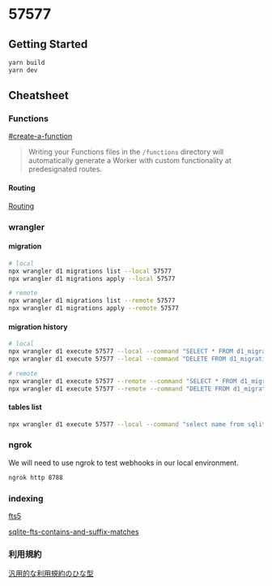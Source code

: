 # 57577

## Getting Started

```bash
yarn build
yarn dev
```

## Cheatsheet

### Functions

[#create-a-function](https://developers.cloudflare.com/pages/functions/get-started/#create-a-function)

> Writing your Functions files in the `/functions` directory will automatically generate a Worker with custom functionality at predesignated routes.

#### Routing

[Routing](https://developers.cloudflare.com/pages/functions/routing/)

### wrangler

#### migration

```bash
# local
npx wrangler d1 migrations list --local 57577
npx wrangler d1 migrations apply --local 57577

# remote
npx wrangler d1 migrations list --remote 57577
npx wrangler d1 migrations apply --remote 57577
```

#### migration history

```bash
# local
npx wrangler d1 execute 57577 --local --command "SELECT * FROM d1_migrations;"
npx wrangler d1 execute 57577 --local --command "DELETE FROM d1_migrations WHERE id = ?;"

# remote
npx wrangler d1 execute 57577 --remote --command "SELECT * FROM d1_migrations;"
npx wrangler d1 execute 57577 --remote --command "DELETE FROM d1_migrations WHERE id = ?;"
```

#### tables list

```bash
npx wrangler d1 execute 57577 --local --command "select name from sqlite_master where type='table';"
```

### ngrok

We will need to use ngrok to test webhooks in our local environment.

```bash
ngrok http 8788
```

### indexing

[fts5](https://runebook.dev/ja/docs/sqlite/fts5)

[sqlite-fts-contains-and-suffix-matches](https://blog.kapeli.com/sqlite-fts-contains-and-suffix-matches)

### 利用規約

[汎用的な利用規約のひな型](https://kiyaku.jp/hinagata/gp.html)

